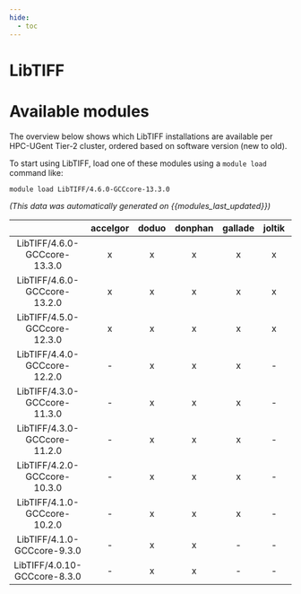 ```yaml
---
hide:
  - toc
---
```


LibTIFF
=======

# Available modules


The overview below shows which LibTIFF installations are available per HPC-UGent Tier-2 cluster, ordered based on software version (new to old).

To start using LibTIFF, load one of these modules using a `module load` command like:

```shell
module load LibTIFF/4.6.0-GCCcore-13.3.0
```

*(This data was automatically generated on {{modules_last_updated}})*  

| |accelgor|doduo|donphan|gallade|joltik|shinx|skitty|
| :---: | :---: | :---: | :---: | :---: | :---: | :---: | :---: |
|LibTIFF/4.6.0-GCCcore-13.3.0|x|x|x|x|x|x|x|
|LibTIFF/4.6.0-GCCcore-13.2.0|x|x|x|x|x|x|x|
|LibTIFF/4.5.0-GCCcore-12.3.0|x|x|x|x|x|x|x|
|LibTIFF/4.4.0-GCCcore-12.2.0|-|x|x|x|-|x|-|
|LibTIFF/4.3.0-GCCcore-11.3.0|-|x|x|x|-|x|-|
|LibTIFF/4.3.0-GCCcore-11.2.0|-|x|x|x|-|-|-|
|LibTIFF/4.2.0-GCCcore-10.3.0|-|x|x|x|-|-|-|
|LibTIFF/4.1.0-GCCcore-10.2.0|-|x|x|x|-|-|-|
|LibTIFF/4.1.0-GCCcore-9.3.0|-|x|x|-|-|-|-|
|LibTIFF/4.0.10-GCCcore-8.3.0|-|x|x|-|-|-|-|

